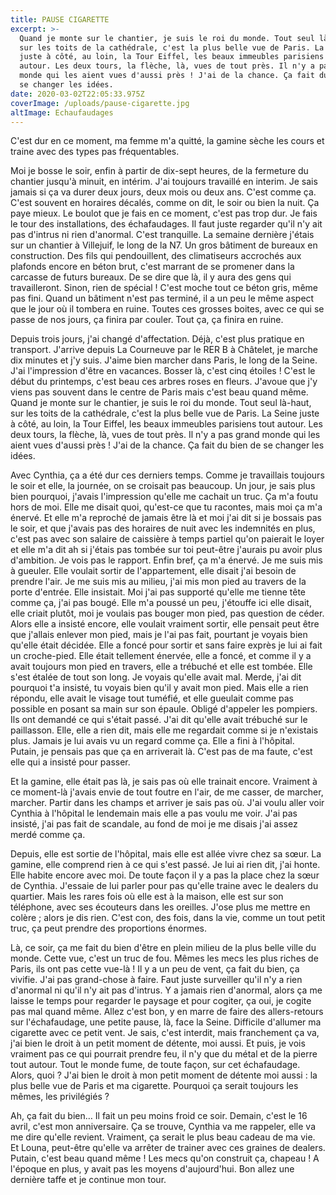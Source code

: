 ```yaml
---
title: PAUSE CIGARETTE
excerpt: >-
  Quand je monte sur le chantier, je suis le roi du monde. Tout seul là-haut,
  sur les toits de la cathédrale, c'est la plus belle vue de Paris. La Seine
  juste à côté, au loin, la Tour Eiffel, les beaux immeubles parisiens tout
  autour. Les deux tours, la flèche, là, vues de tout près. Il n'y a pas grand
  monde qui les aient vues d'aussi près ! J'ai de la chance. Ça fait du bien de
  se changer les idées.
date: 2020-03-02T22:05:33.975Z
coverImage: /uploads/pause-cigarette.jpg
altImage: Echaufaudages
---
```

C'est dur en ce moment, ma femme m'a quitté, la gamine sèche les cours et traine avec des types pas fréquentables.


Moi je bosse le soir, enfin à partir de dix-sept heures, de la fermeture du chantier jusqu'à minuit, en intérim. J'ai toujours travaillé en interim. Je sais jamais si ça va durer deux jours, deux mois ou deux ans. C'est comme ça. C'est souvent en horaires décalés, comme on dit, le soir ou bien la nuit. Ça paye mieux. Le boulot que je fais en ce moment, c'est pas trop dur. Je fais le tour des installations, des échafaudages. Il faut juste regarder qu'il n'y ait pas d'intrus ni rien d'anormal. C'est tranquille. La semaine dernière j'étais sur un chantier à Villejuif, le long de la N7. Un gros bâtiment de bureaux en construction. Des fils qui pendouillent, des climatiseurs accrochés aux plafonds encore en béton brut, c'est marrant de se promener dans la carcasse de futurs bureaux. De se dire que là, il y aura des gens qui travailleront. Sinon, rien de spécial ! C'est moche tout ce béton gris, même pas fini. Quand un bâtiment n'est pas terminé, il a un peu le même aspect que le jour où il tombera en ruine. Toutes ces grosses boites, avec ce qui se passe de nos jours, ça finira par couler. Tout ça, ça finira en ruine.


Depuis trois jours, j'ai changé d'affectation. Déjà, c'est plus pratique en transport. J'arrive depuis La Courneuve par le RER B à Châtelet, je marche dix minutes et j'y suis. J'aime bien marcher dans Paris, le long de la Seine. J'ai l'impression d'être en vacances. Bosser là, c'est cinq étoiles ! C'est le début du printemps, c'est beau ces arbres roses en fleurs. J'avoue que j'y viens pas souvent dans le centre de Paris mais c'est beau quand même. Quand je monte sur le chantier, je suis le roi du monde. Tout seul là-haut, sur les toits de la cathédrale, c'est la plus belle vue de Paris. La Seine juste à côté, au loin, la Tour Eiffel, les beaux immeubles parisiens tout autour. Les deux tours, la flèche, là, vues de tout près. Il n'y a pas grand monde qui les aient vues d'aussi près ! J'ai de la chance. Ça fait du bien de se changer les idées.


Avec Cynthia, ça a été dur ces derniers temps. Comme je travaillais toujours le soir et elle, la journée, on se croisait pas beaucoup. Un jour, je sais plus bien pourquoi, j'avais l'impression qu'elle me cachait un truc. Ça m'a foutu hors de moi. Elle me disait quoi, qu'est-ce que tu racontes, mais moi ça m'a énervé. Et elle m'a reproché de jamais être là et moi j'ai dit si je bossais pas le soir, et que j'avais pas des horaires de nuit avec les indemnités en plus, c'est pas avec son salaire de caissière à temps partiel qu'on paierait le loyer et elle m'a dit ah si j'étais pas tombée sur toi peut-être j'aurais pu avoir plus d'ambition. Je vois pas le rapport. Enfin bref, ça m'a énervé. Je me suis mis à gueuler. Elle voulait sortir de l'appartement, elle disait j'ai besoin de prendre l'air. Je me suis mis au milieu, j'ai mis mon pied au travers de la porte d'entrée. Elle insistait. Moi j'ai pas supporté qu'elle me tienne tête comme ça, j'ai pas bougé. Elle m'a poussé un peu, j'étouffe ici elle disait, elle criait plutôt, moi je voulais pas bouger mon pied, pas question de céder. Alors elle a insisté encore, elle voulait vraiment sortir, elle pensait peut être que j'allais enlever mon pied, mais je l'ai pas fait, pourtant je voyais bien qu'elle était décidée. Elle a foncé pour sortir et sans faire exprès je lui ai fait un croche-pied. Elle était tellement énervée, elle a foncé, et comme il y a avait toujours mon pied en travers, elle a trébuché et elle est tombée. Elle s'est étalée de tout son long. Je voyais qu'elle avait mal. Merde, j'ai dit pourquoi t'a insisté, tu voyais bien qu'il y avait mon pied. Mais elle a rien répondu, elle avait le visage tout tuméfié, et elle gueulait comme pas possible en posant sa main sur son épaule. Obligé d'appeler les pompiers. Ils ont demandé ce qui s'était passé. J'ai dit qu'elle avait trébuché sur le paillasson. Elle, elle a rien dit, mais elle me regardait comme si je n'existais plus. Jamais je lui avais vu un regard comme ça. Elle a fini à l'hôpital. Putain, je pensais pas que ça en arriverait là. C'est pas de ma faute, c'est elle qui a insisté pour passer.


Et la gamine, elle était pas là, je sais pas où elle trainait encore. Vraiment à ce moment-là j'avais envie de tout foutre en l'air, de me casser, de marcher, marcher. Partir dans les champs et arriver je sais pas où. J'ai voulu aller voir Cynthia à l'hôpital le lendemain mais elle a pas voulu me voir. J'ai pas insisté, j'ai pas fait de scandale, au fond de moi je me disais j'ai assez merdé comme ça.


Depuis, elle est sortie de l'hôpital, mais elle est allée vivre chez sa sœur. La gamine, elle comprend rien à ce qui s'est passé. Je lui ai rien dit, j'ai honte. Elle habite encore avec moi. De toute façon il y a pas la place chez la sœur de Cynthia. J'essaie de lui parler pour pas qu'elle traine avec le dealers du quartier. Mais les rares fois où elle est à la maison, elle est sur son téléphone, avec ses écouteurs dans les oreilles. J'ose plus me mettre en colère ; alors je dis rien. C'est con, des fois, dans la vie, comme un tout petit truc, ça peut prendre des proportions énormes.


Là, ce soir, ça me fait du bien d'être en plein milieu de la plus belle ville du monde. Cette vue, c'est un truc de fou. Mêmes les mecs les plus riches de Paris, ils ont pas cette vue-là ! Il y a un peu de vent, ça fait du bien, ça vivifie. J'ai pas grand-chose à faire. Faut juste surveiller qu'il n'y a rien d'anormal ni qu'il n'y ait pas d'intrus. Y a jamais rien d'anormal, alors ça me laisse le temps pour regarder le paysage et pour cogiter, ça oui, je cogite pas mal quand même. Allez c'est bon, y en marre de faire des allers-retours sur l'échafaudage, une petite pause, là, face la Seine. Difficile d'allumer ma cigarette avec ce petit vent. Je sais, c'est interdit, mais franchement ça va, j'ai bien le droit à un petit moment de détente, moi aussi. Et puis, je vois vraiment pas ce qui pourrait prendre feu, il n'y que du métal et de la pierre tout autour. Tout le monde fume, de toute façon, sur cet échafaudage. Alors, quoi ? J'ai bien le droit à mon petit moment de détente moi aussi : la plus belle vue de Paris et ma cigarette. Pourquoi ça serait toujours les mêmes, les privilégiés ?


Ah, ça fait du bien… Il fait un peu moins froid ce soir. Demain, c'est le 16 avril, c'est mon anniversaire. Ça se trouve, Cynthia va me rappeler, elle va me dire qu'elle revient. Vraiment, ça serait le plus beau cadeau de ma vie. Et Louna, peut-être qu'elle va arrêter de trainer avec ces graines de dealers. Putain, c'est beau quand même ! Les mecs qu'on construit ça, chapeau ! A l'époque en plus, y avait pas les moyens d'aujourd'hui. Bon allez une dernière taffe et je continue mon tour.
